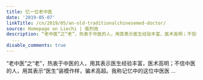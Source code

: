 ```yaml
---
title: 忆一位老中医
date: '2019-05-07'
linkTitle: /cn/2019/05/an-old-traditionalchinesemed-doctor/
source: Homepage on Liechi | 張列弛
description: “老中医”之“老”，热衷于中医的人，用其表示医生经验丰富，医术高明；不信中医的人，用其表示“医生”装模作样，骗术高超。我称记忆中的这位中医医
  ...
disable_comments: true
---
```

“老中医”之“老”，热衷于中医的人，用其表示医生经验丰富，医术高明；不信中医的人，用其表示“医生”装模作样，骗术高超。我称记忆中的这位中医医 ...